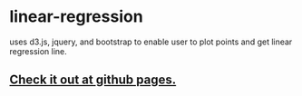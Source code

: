 # linear-regression
uses d3.js, jquery, and bootstrap to enable user to plot points and get linear regression line.


## <a href="projects.sohailkhan.me">Check it out at github pages.</a>

